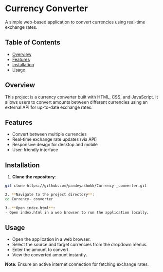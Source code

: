# Currency Converter

A simple web-based application to convert currencies using real-time exchange rates.

## Table of Contents

- [Overview](#overview)
- [Features](#features)
- [Installation](#installation)
- [Usage](#usage)

## Overview

This project is a currency converter built with HTML, CSS, and JavaScript. It allows users to convert amounts between different currencies using an external API for up-to-date exchange rates.

## Features

- Convert between multiple currencies
- Real-time exchange rate updates (via API)
- Responsive design for desktop and mobile
- User-friendly interface

## Installation

1. **Clone the repository**:

```bash
git clone https://github.com/pandeyashokk/Currency-_converter.git

2. **Navigate to the project directory**:
cd Currency-_converter

3. **Open index.html**:
- Open index.html in a web browser to run the application locally.
```

## Usage

- Open the application in a web browser.
- Select the source and target currencies from the dropdown menus.
- Enter the amount to convert.
- View the converted amount instantly.

**Note:** Ensure an active internet connection for fetching exchange rates.
